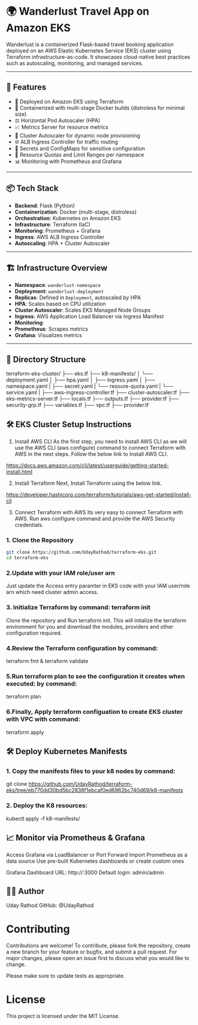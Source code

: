 # 🌍 Wanderlust Travel App on Amazon EKS

Wanderlust is a containerized Flask-based travel booking application deployed on an AWS Elastic Kubernetes Service (EKS) cluster using Terraform infrastructure-as-code. It showcases cloud-native best practices such as autoscaling, monitoring, and managed services.

---

## 🚀 Features

- 🎯 Deployed on Amazon EKS using Terraform
- 🐳 Containerized with multi-stage Docker builds (distroless for minimal size)
- ⚖️ Horizontal Pod Autoscaler (HPA)
- 📈 Metrics Server for resource metrics
- 🔁 Cluster Autoscaler for dynamic node provisioning
- 🌐 ALB Ingress Controller for traffic routing
- 🔐 Secrets and ConfigMaps for sensitive configuration
- 🧾 Resource Quotas and Limit Ranges per namespace
- 📊 Monitoring with Prometheus and Grafana

---

## 📦 Tech Stack

- **Backend**: Flask (Python)
- **Containerization**: Docker (multi-stage, distroless)
- **Orchestration**: Kubernetes on Amazon EKS
- **Infrastructure**: Terraform (IaC)
- **Monitoring**: Prometheus + Grafana
- **Ingress**: AWS ALB Ingress Controller
- **Autoscaling**: HPA + Cluster Autoscaler

---

## 🏗️ Infrastructure Overview

- **Namespace**: `wanderlust-namespace`
- **Deployment**: `wanderlust-deployment`
- **Replicas**: Defined in `Deployment`, autoscaled by HPA
- **HPA**: Scales based on CPU utilization
- **Cluster Autoscaler**: Scales EKS Managed Node Groups
- **Ingress**: AWS Application Load Balancer via Ingress Manifest
- **Monitoring**: 
- **Prometheus**: Scrapes metrics
- **Grafana**: Visualizes metrics

---

## 📁 Directory Structure


terraform-eks-cluster/
├── eks.tf
├── k8-manifests/
│ └── deployment.yaml
│ ├── hpa.yaml
│ ├── ingress.yaml
│ ├── namespace.yaml
| ├── secret.yaml
| └── resoure-quota.yaml
| └── service.yaml
|
├── aws-ingress-controller.tf
├── cluster-autoscaler.tf
├── eks-metrics-server.tf
├── locals.tf
├── outputs.tf
├── provider.tf
├── security-grp.tf
├── variables.tf
├── vpc.tf
├── provider.tf



## 🛠️ EKS Cluster Setup Instructions

1) Install AWS CLI
As the first step, you need to install AWS CLI as we will use the AWS CLI (aws configure) command to connect Terraform with AWS in the next steps.
Follow the below link to Install AWS CLI.

https://docs.aws.amazon.com/cli/latest/userguide/getting-started-install.html


2) Install Terraform
Next, Install Terraform using the below link.

https://developer.hashicorp.com/terraform/tutorials/aws-get-started/install-cli

3) Connect Terraform with AWS
Its very easy to connect Terraform with AWS. Run aws configure command and provide the AWS Security credentials.



### 1. Clone the Repository

```bash
git clone https://github.com/UdayRathod/terraform-eks.git
cd terraform-eks
```
### 2.Update with your IAM role/user arn
Just update the Access entry paramter in EKS code with your IAM user/role arn which need cluster admin access.

### 3. Initialize Terraform by command: terraform init
Clone the repository and Run terraform init. This will intialize the terraform environment for you and download the modules, providers and other configuration required.

### 4.Review the Terraform configuration by command: 
terraform fmt & terraform validate

### 5.Run terraform plan to see the configuration it creates when executed: by command: 
terraform plan

### 6.Finally, Apply terraform configuation to create EKS cluster with VPC with command: 
terraform apply




## 🛠️ Deploy Kubernetes Manifests

### 1. Copy the manifests files to your k8 nodes by command:
git clone https://github.com/UdayRathod/terraform-eks/tree/eb770dd30bd5bc2838f1ebcaf0ed6962bc740d69/k8-manifests

### 2. Deploy the K8 resources:
kubectl apply -f k8-manifests/


## 📈 Monitor via Prometheus & Grafana
Access Grafana via LoadBalancer or Port Forward
Import Prometheus as a data source
Use pre-built Kubernetes dashboards or create custom ones

Grafana Dashboard URL:
http://<grafana-load-balancer>:3000
Default login: admin/admin


## 👨‍💻 Author
Uday Rathod
GitHub: @UdayRathod


# Contributing
Contributions are welcome!
To contribute, please fork the repository, create a new branch for your feature or bugfix, and submit a pull request.
For major changes, please open an issue first to discuss what you would like to change.

Please make sure to update tests as appropriate.

# License
This project is licensed under the MIT License.
